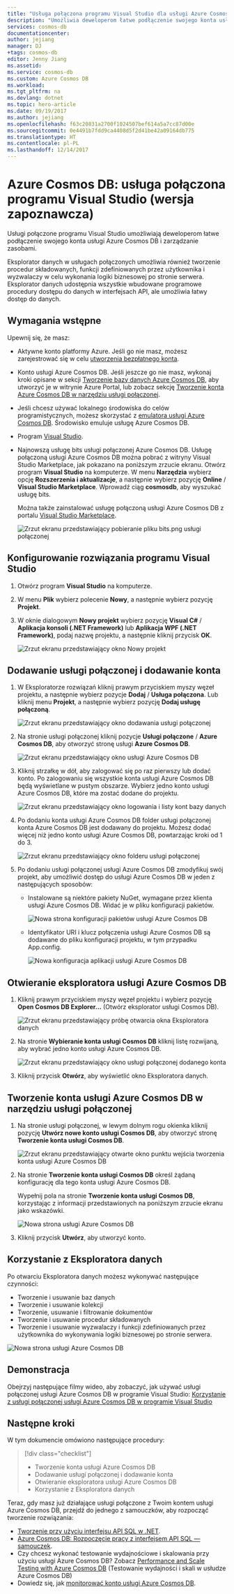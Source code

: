 ```yaml
---
title: "Usługa połączona programu Visual Studio dla usługi Azure Cosmos DB"
description: "Umożliwia deweloperom łatwe podłączenie swojego konta usługi Azure Cosmos DB i zarządzanie zasobami za pomocą usług połączonych programu Visual Studio"
services: cosmos-db
documentationcenter: 
author: jejiang
manager: DJ
+tags: cosmos-db
editor: Jenny Jiang
ms.assetid: 
ms.service: cosmos-db
ms.custom: Azure Cosmos DB
ms.workload: 
ms.tgt_pltfrm: na
ms.devlang: dotnet
ms.topic: hero-article
ms.date: 09/19/2017
ms.author: jejiang
ms.openlocfilehash: f63c20831a2700f1024507bef614a5a7cc87d00e
ms.sourcegitcommit: 0e4491b7fdd9ca4408d5f2d41be42a09164db775
ms.translationtype: HT
ms.contentlocale: pl-PL
ms.lasthandoff: 12/14/2017
---
```

# <a name="azure-cosmos-db-visual-studio-connected-service-preview"></a>Azure Cosmos DB: usługa połączona programu Visual Studio (wersja zapoznawcza)

Usługi połączone programu Visual Studio umożliwiają deweloperom łatwe podłączenie swojego konta usługi Azure Cosmos DB i zarządzanie zasobami.

Eksplorator danych w usługach połączonych umożliwia również tworzenie procedur składowanych, funkcji zdefiniowanych przez użytkownika i wyzwalaczy w celu wykonania logiki biznesowej po stronie serwera. Eksplorator danych udostępnia wszystkie wbudowane programowe procedury dostępu do danych w interfejsach API, ale umożliwia łatwy dostęp do danych.

## <a name="prerequisites"></a>Wymagania wstępne

Upewnij się, że masz:

* Aktywne konto platformy Azure. Jeśli go nie masz, możesz zarejestrować się w celu [utworzenia bezpłatnego konta](https://azure.microsoft.com/free/). 
* Konto usługi Azure Cosmos DB. Jeśli jeszcze go nie masz, wykonaj kroki opisane w sekcji [Tworzenie bazy danych Azure Cosmos DB](create-sql-api-dotnet.md), aby utworzyć je w witrynie Azure Portal, lub zobacz sekcję [Tworzenie konta Azure Cosmos DB w narzędziu usługi połączonej](#Create-an-Azure-Cosmo-DB-account-in-Connected-Service-tool). 
* Jeśli chcesz używać lokalnego środowiska do celów programistycznych, możesz skorzystać z [emulatora usługi Azure Cosmos DB](local-emulator.md). Środowisko emuluje usługę Azure Cosmos DB.
* Program [Visual Studio](http://www.visualstudio.com/).
* Najnowszą usługę bits usługi połączonej Azure Cosmos DB. Usługę połączoną usługi Azure Cosmos DB można pobrać z witryny Visual Studio Marketplace, jak pokazano na poniższym zrzucie ekranu. Otwórz program **Visual Studio** na komputerze. W menu **Narzędzia** wybierz opcję **Rozszerzenia i aktualizacje**, a następnie wybierz pozycję **Online** / **Visual Studio Marketplace**. Wprowadź ciąg **cosmosdb**, aby wyszukać usługę bits.

    Można także zainstalować usługę połączoną usługi Azure Cosmos DB z portalu [Visual Studio Marketplace](https://go.microsoft.com/fwlink/?linkid=858709).

    ![Zrzut ekranu przedstawiający pobieranie pliku bits.png usługi połączonej](./media/connected-service/connected-service-downloadbits.png) 

## <a id="SetupVS"></a>Konfigurowanie rozwiązania programu Visual Studio
1. Otwórz program **Visual Studio** na komputerze.
2. W menu **Plik** wybierz polecenie **Nowy**, a następnie wybierz pozycję **Projekt**.
3. W oknie dialogowym **Nowy projekt** wybierz pozycję **Visual C#** / **Aplikacja konsoli (.NET Framework)** lub **Aplikacja WPF (.NET Framework)**, podaj nazwę projektu, a następnie kliknij przycisk **OK**.

    ![Zrzut ekranu przedstawiający okno Nowy projekt](./media/connected-service/connected-service-new-project.png)
    
## <a name="add-connected-service-and-add-account"></a>Dodawanie usługi połączonej i dodawanie konta
1. W Eksploratorze rozwiązań kliknij prawym przyciskiem myszy węzeł projektu, a następnie wybierz pozycje **Dodaj** / **Usługa połączona**. Lub kliknij menu **Projekt**, a następnie wybierz pozycję **Dodaj usługę połączoną**.

    ![Zrzut ekranu przedstawiający okno dodawania usługi połączonej](./media/connected-service/connected-service-add-connectedservice-rightclick.png)
2. Na stronie usługi połączonej kliknij pozycje **Usługi połączone** / **Azure Cosmos DB**, aby otworzyć stronę usługi **Azure Cosmos DB**.

    ![Zrzut ekranu przedstawiający okno usługi Azure Cosmos DB](./media/connected-service/connected-service-choose-azure-cosmosdb.png)
3. Kliknij strzałkę w dół, aby zalogować się po raz pierwszy lub dodać konto. Po zalogowaniu się wszystkie konta usługi Azure Cosmos DB będą wyświetlane w pustym obszarze. Wybierz jedno konto usługi Azure Cosmos DB, które ma zostać dodane do projektu.

    ![Zrzut ekranu przedstawiający okno logowania i listy kont bazy danych](./media/connected-service/connected-service-add-db-account.png)
4. Po dodaniu konta usługi Azure Cosmos DB folder usługi połączonej konta Azure Cosmos DB jest dodawany do projektu. Możesz dodać więcej niż jedno konto usługi Azure Cosmos DB, powtarzając kroki od 1 do 3.

    ![Zrzut ekranu przedstawiający okno folderu usługi połączonej](./media/connected-service/connected-service-add-connectedservice-folder.png)

5. Po dodaniu usługi połączonej usługi Azure Cosmos DB zmodyfikuj swój projekt, aby umożliwić dostęp do usługi Azure Cosmos DB w jeden z następujących sposobów:

    * Instalowane są niektóre pakiety NuGet, wymagane przez klienta usługi Azure Cosmos DB. Widać je w pliku konfiguracji pakietów. 

        ![Nowa strona konfiguracji pakietów usługi Azure Cosmos DB](./media/connected-service/connected-service-packages-config.png)   
    
    * Identyfikator URI i klucz połączenia usługi Azure Cosmos DB są dodawane do pliku konfiguracji projektu, w tym przypadku App.config. 

        ![Nowa konfiguracja aplikacji usługi Azure Cosmos DB](./media/connected-service/connected-service-app-config.png) 

## <a name="open-azure-cosmos-db-explorer"></a>Otwieranie eksploratora usługi Azure Cosmos DB
1. Kliknij prawym przyciskiem myszy węzeł projektu i wybierz pozycję **Open Cosmos DB Explorer...** (Otwórz eksplorator usługi Cosmos DB).

    ![Zrzut ekranu przedstawiający próbę otwarcia okna Eksploratora danych](./media/connected-service/connected-service-right-click-open-data-exporer.png)
2. Na stronie **Wybieranie konta usługi Cosmos DB** kliknij listę rozwijaną, aby wybrać jedno konto usługi Azure Cosmos DB.

    ![Zrzut ekranu przedstawiający okno usługi połączonej dodanego konta](./media/connected-service/connected-service-open-explorer.png)
3. Kliknij przycisk **Otwórz**, aby wyświetlić okno Eksploratora danych.

## <a id="Create-an-Azure-Cosmo-DB-account-in-Connected-Service-tool"></a>Tworzenie konta usługi Azure Cosmos DB w narzędziu usługi połączonej
1. Na stronie usługi połączonej, w lewym dolnym rogu okienka kliknij pozycję **Utwórz nowe konto usługi Cosmos DB**, aby otworzyć stronę **Tworzenie konta usługi Cosmos DB**.

    ![Zrzut ekranu przedstawiający otwarte okno punktu wejścia tworzenia konta usługi Azure Cosmos DB](./media/connected-service/connected-service-click-new-db-account.png)
2. Na stronie **Tworzenie konta usługi Cosmos DB** określ żądaną konfigurację dla tego konta usługi Azure Cosmos DB.

    Wypełnij pola na stronie **Tworzenie konta usługi Cosmos DB**, korzystając z informacji przedstawionych na poniższym zrzucie ekranu jako wskazówki. 
 
    ![Nowa strona usługi Azure Cosmos DB](./media/connected-service/connected-service-create-new-account.png)        
3. Kliknij przycisk **Utwórz**, aby utworzyć konto.

## <a name="use-data-explorer"></a>Korzystanie z Eksploratora danych

Po otwarciu Eksploratora danych możesz wykonywać następujące czynności:
* Tworzenie i usuwanie baz danych
* Tworzenie i usuwanie kolekcji
* Tworzenie, usuwanie i filtrowanie dokumentów
* Tworzenie i usuwanie procedur składowanych
* Tworzenie i usuwanie wyzwalaczy i funkcji zdefiniowanych przez użytkownika do wykonywania logiki biznesowej po stronie serwera. 

![Nowa strona usługi Azure Cosmos DB](./media/connected-service/connected-service-dataexplorerui.png)

## <a name="demo"></a>Demonstracja

Obejrzyj następujące filmy wideo, aby zobaczyć, jak używać usługi połączonej usługi Azure Cosmos DB w programie Visual Studio: [Korzystanie z usługi połączonej usługi Azure Cosmos DB w programie Visual Studio](https://go.microsoft.com/fwlink/?linkid=858711)

## <a name="next-steps"></a>Następne kroki
W tym dokumencie omówiono następujące procedury:

> [!div class="checklist"]
> * Tworzenie konta usługi Azure Cosmos DB
> * Dodawanie usługi połączonej i dodawanie konta
> * Otwieranie eksploratora usługi Azure Cosmos DB
> * Korzystanie z Eksploratora danych

Teraz, gdy masz już działające usługi połączone z Twoim kontem usługi Azure Cosmos DB, przejdź do jednego z samouczków, aby rozpocząć tworzenie rozwiązania:

* [Tworzenie przy użyciu interfejsu API SQL w .NET](tutorial-develop-sql-api-dotnet.md).
* [Azure Cosmos DB: Rozpoczęcie pracy z interfejsem API SQL — samouczek](sql-api-get-started.md).
* Czy chcesz wykonać testowanie wydajnościowe i skalowania przy użyciu usługi Azure Cosmos DB? Zobacz [Performance and Scale Testing with Azure Cosmos DB](performance-testing.md) (Testowanie wydajności i skali w usłudze Azure Cosmos DB)
* Dowiedz się, jak [monitorować konto usługi Azure Cosmos DB](monitor-accounts.md).

